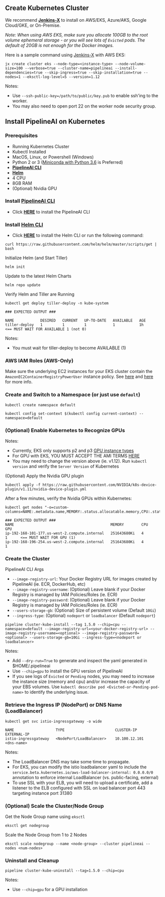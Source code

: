 ## Create Kubernetes Cluster
We recommend [**Jenkins-X**](https://jenkins-x.io/getting-started/install/) to install on AWS/EKS, Azure/AKS, Google Cloud/GKE, or On-Premise.

_Note: When using AWS EKS, make sure you allocate 100GB to the root volume ephemeral storage - or you will see lots of `Evicted` pods.  The default of 20GB is not enough for the Docker images._

Here is a sample command using [Jenkins-X](https://jenkins-x.io/commands/jx_create_cluster_eks/) with AWS EKS:
```
jx create cluster eks --node-type=<instance-type> --node-volume-size=100 --verbose=true --cluster-name=pipelineai --install-dependencies=true --skip-ingress=true --skip-installation=true --nodes=1 --eksctl-log-level=5 --version=1.12
```
Notes:
* Use `--ssh-public-key=/path/to/public/key.pub` to enable ssh'ing to the worker.  
* You may also need to open port 22 on the worker node security group.

## Install PipelineAI on Kubernetes
### Prerequisites
* Running Kubernetes Cluster
* Kubectl Installed
* MacOS, Linux, or Powershell (Windows)
* Python 2 or 3 ([Miniconda with Python 3.6](https://repo.continuum.io/miniconda/) is Preferred)
* [**PipelineAI CLI**](../README.md#install-pipelinecli)
* [**Helm**](https://docs.helm.sh/using_helm/#installing-helm)
* 4 CPU
* 8GB RAM
* (Optional) Nvidia GPU

### Install [PipelineAI CLI](../README.md#install-pipelinecli)
* Click [**HERE**](../README.md#install-pipelinecli) to install the PipelineAI CLI

### Install [Helm CLI](https://docs.helm.sh/using_helm/#installing-helm)
* Click [**HERE**](https://docs.helm.sh/using_helm/#installing-helm) to install the Helm CLI or run the following command:
```
curl https://raw.githubusercontent.com/helm/helm/master/scripts/get | bash
```

Initialize Helm (and Start Tiller)
```
helm init
```

Update to the latest Helm Charts
```
helm repo update
```

Verify Helm and Tiller are Running
```
kubectl get deploy tiller-deploy -n kube-system

### EXPECTED OUTPUT ###

NAME            DESIRED   CURRENT   UP-TO-DATE   AVAILABLE   AGE
tiller-deploy   1         1         1            1           1h     <== MUST WAIT FOR AVAILABLE 1 (not 0)
```
Notes:
* You must wait for tiller-deploy to become AVAILABLE (1)

### AWS IAM Roles (AWS-Only)
Make sure the underlying EC2 instances for your EKS cluster contain the `AmazonEC2ContainerRegistryPowerUser` instance policy.   See [here](https://aws.amazon.com/blogs/security/easily-replace-or-attach-an-iam-role-to-an-existing-ec2-instance-by-using-the-ec2-console/) and [here](https://eksworkshop.com/logging/prereqs/) for more info.

### Create and Switch to a Namespace (or just use `default`)
```
kubectl create namespace default

kubectl config set-context $(kubectl config current-context) --namespace=default
```

### (Optional) Enable Kubernetes to Recognize GPUs
Notes:
* Currently, EKS only supports p2 and p3 [GPU instance types](https://aws.amazon.com/marketplace/pp/B07GRHFXGM)
* For GPU with EKS, YOU MUST ACCEPT THE AMI TERMS [HERE](https://aws.amazon.com/marketplace/pp/B07GRHFXGM)
* You may need to change the version above (ie. v1.12).  Run `kubectl version` and verify the `Server Version` of Kubernetes

(Optional) Apply the Nvidia GPU plugin
```
kubectl apply -f https://raw.githubusercontent.com/NVIDIA/k8s-device-plugin/v1.11/nvidia-device-plugin.yml
```
After a few minutes, verify the Nvidia GPUs within Kubernetes:
```
kubectl get nodes "-o=custom-columns=NAME:.metadata.name,MEMORY:.status.allocatable.memory,CPU:.status.allocatable.cpu,GPU:.status.allocatable.nvidia\.com/gpu"

### EXPECTED OUTPUT ###
NAME                                            MEMORY        CPU      GPU
ip-192-168-101-177.us-west-2.compute.internal   251643680Ki   4        1      <== MUST WAIT FOR GPU (1)
ip-192-168-196-254.us-west-2.compute.internal   251643680Ki   4        1
```

### Create the Cluster 
PipelineAI CLI Args
* `--image-registry-url`: Your Docker Registry URL for images created by PipelineAI (ie. ECR, DockerHub, etc)
* `--image-registry-username`: (Optional) Leave blank if your Docker Registry is managed by IAM Policies/Roles (ie. ECR)
* `--image-registry-password`: (Optional) Leave blank if your Docker Registry is managed by IAM Policies/Roles (ie. ECR)
* `--users-storage-gb`: (Optional) Size of persistent volume (Default `10Gi`)
* `--ingress-type`: (Optional) `nodeport` or `loadbalancer` (Default `nodeport`)
```
pipeline cluster-kube-install --tag 1.5.0 --chip=cpu --namespace=default --image-registry-url=<your-docker-registry-url> --image-registry-username=<optional> --image-registry-password=<optional> --users-storage-gb=10Gi --ingress-type=<nodeport or loadbalancer>
```
Notes:  
* Add `--dry-run=True` to generate and inspect the yaml generated in $HOME/.pipelineai
* Use `--chip=gpu` to install the GPU version of PipelineAI
* If you see logs of `Evicted` or `Pending` nodes, you may need to increase the instance size (memory and cpu) and/or increase the capacity of your EBS volumes.  Use `kubectl describe pod <Evicted-or-Pending-pod-name>` to identify the underlying issue.

### Retrieve the Ingress IP (NodePort) or DNS Name (LoadBalancer) 
```
kubectl get svc istio-ingressgateway -o wide

NAME                   TYPE                       CLUSTER-IP      EXTERNAL-IP  
istio-ingressgateway   <NodePort/LoadBalancer>    10.100.12.101   <dns-name>
```
Notes:
* The LoadBalancer DNS may take some time to propagate.
* For EKS, you can modify the istio loadbalancer yaml to include the `service.beta.kubernetes.io/aws-load-balancer-internal: 0.0.0.0/0` annotation to enforce internal LoadBalancer (vs. public-facing, external)
* To use SSL with your ELB, you will need to upload a certificate, add a listener to the ELB configured with SSL on load balancer port 443 targeting instance port 31380

### (Optional) Scale the Cluster/Node Group
Get the Node Group name using `eksctl`
```
eksctl get nodegroup
```

Scale the Node Group from 1 to 2 Nodes
```
eksctl scale nodegroup --name <node-group> --cluster pipelineai --nodes <num-nodes>
```

### Uninstall and Cleanup
```
pipeline cluster-kube-uninstall --tag=1.5.0 --chip=cpu
```
Notes:
* Use `--chip=gpu` for a GPU installation
